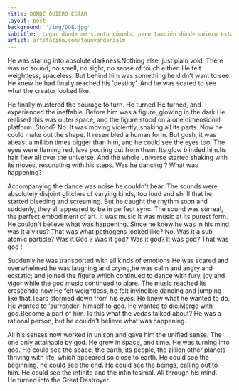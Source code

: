```yaml
---
title: DONDE QUIERO ESTAR
layout: post
background: '/img/DQE.jpg'
subtitle:  Lugar donde me siento cómodo, pero también dónde quiero estar musicalmente.
artist: artstation.com/teunvanderzalm
---
```


He was staring into absolute darkness.Nothing else, just plain void. There was no sound, no smell, no sight, no sense of  touch either. He felt weightless, spaceless. But behind him was something he didn't want to see. He knew he had finally reached his 'destiny'. And he was scared to see what the creator looked like.

He finally mustered the courage to turn. He turned.He turned, and experienced the ineffable. Before him was a figure, glowing in the dark.He realised this was outer space, and the figure stood on a one dimensional platform. Stood? No. It was moving violently, shaking all its parts. Now he could make out the shape. It resembled a human form. But gosh, it was atleast a million times bigger than him, and he could see the eyes too. The eyes were flaming red, lava pouring out from them. Its glow blinded him.Its hair flew all over the universe. And the whole universe started shaking with its moves, resonating with his steps. Was he dancing ? What was happening?

Accompanying the dance was noise he couldn't bear. The sounds were absolutely disjoint glitches of varying kinds, too loud and shrill that he started bleeding and screaming. But he caught the rhythm soon and suddenly, they all appeared to be in perfect sync. The sound was surreal, the perfect embodiment of art. It was music.It was music at its purest form. He couldn't believe what was happening. Since he knew he was in his mind, was it a virus? That was what pathogens looked like?
No. Was it a sub-atomic particle? Was it God ? Was it god? Was it god? It was god? That was god !

Suddenly he was transported with all kinds of emotions.He was scared and overwhelmed,he was laughing and crying,he was calm and angry and ecstatic; and joined the figure which continued to dance with fury, joy and vigor while the god music continued to blare. The music reached its crescendo now.He felt weightless, he felt invincible dancing and jumping like that.Tears stormed down from his eyes. He knew what he wanted to do. He wanted to 'surrender' himself to god. He wanted to die.Merge with god.Become a part of him. Is this what the vedas talked about? He was a rational person, but he couldn't believe what was happening.

All his senses now worked in unison and gave him the unified sense. The one only attainable by god. He grew in space, and time. He was turning into god. He could see the space, the earth, its people, the zillion other planets thriving with life, which appeared so close to earth. He could see the beginning, he could see the end. He could see the beings, calling out to him. He could see the infinite and the infinitesimal. All through his mind.
<br/>He turned into the Great Destroyer.